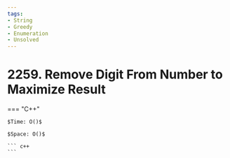 ```yaml
---
tags:
- String
- Greedy
- Enumeration
- Unsolved
---
```



# 2259. Remove Digit From Number to Maximize Result

=== "C++"

    $Time: O()$

    $Space: O()$

    ``` c++
    ```